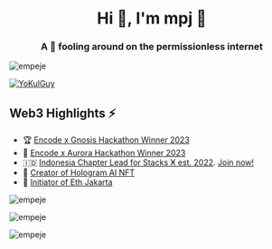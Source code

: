 <h1 align="center">Hi 👋, I'm mpj 🦝</h1>
<h3 align="center">A 🦝 fooling around on the permissionless internet</h3>

<p align="left"> <img src="https://komarev.com/ghpvc/?username=empeje&label=Profile%20views&color=0e75b6&style=flat" alt="empeje" /> </p>
<p align="left"> <a href="https://twitter.com/YoKulGuy" target="blank"><img src="https://img.shields.io/twitter/follow/YoKulGuy?logo=twitter&style=for-the-badge" alt="YoKulGuy" /></a> </p>

## Web3 Highlights ⚡️

- 🏆 [Encode x Gnosis Hackathon Winner 2023](https://medium.com/encode-club/encode-x-gnosis-hackathon-prizewinners-and-summary-c8e834aea325)
- 🥇 [Encode x Aurora Hackathon Winner 2023](https://medium.com/encode-club/encode-x-aurora-hackathon-prizewinners-and-summary-8c2dff465a75)
- 🇮🇩 [Indonesia Chapter Lead for Stacks Ӿ est. 2022](https://twitter.com/StacksOrg/status/1647374496620314629?s=20). [Join now!](https://t.me/stacksindonesia)
- 🎨 [Creator of Hologram AI NFT](https://tryhologram.art/)
- 💎 [Initiator of Eth Jakarta](https://t.me/ethjkt)

<p><img align="center" src="https://github-readme-stats.vercel.app/api/top-langs?username=empeje&show_icons=true&locale=en&layout=compact" alt="empeje" /></p>
<p><img align="center" src="https://github-readme-stats.vercel.app/api?username=empeje&show_icons=true&locale=en" alt="empeje" /></p>
<p><img align="center" src="https://github-readme-streak-stats.herokuapp.com/?user=empeje&" alt="empeje" /></p>